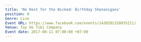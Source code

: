 ```yaml
---
title: 'No Rest for the Wicked: Birthday Shenanigans'
position: 0
Genre: Live
Event URL: https://www.facebook.com/events/1420201328035211/
Venue: Tay Ho Tiki Company
Event date: 2017-08-11 07:00:00 +07:00
---
```


